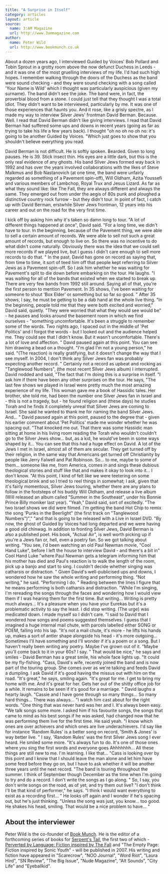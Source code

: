 ```yaml
---
title: "A Surprise in Itself"
category: articles
layout: article
source: 
  name: 3:AM Magazine
  url: http://www.3ammagazine.com
author:
  name: Peter Wild
  url: http://www.bookmunch.co.uk
---
```


About a dozen years ago, I interviewed Guided by Voices' Bob Pollard and Tobin Sprout in a grotty room above the now defunct Duchess in Leeds  -  and it was one of the most gruelling interviews of my life. I'd had such high hopes. I remember walking through the doors of the Duchess as the band were sound checking  -  and they were sound checking with a song called 'Your Name is Wild' which I thought was particularly auspicious (given my surname). The band didn't see the joke. The band were, in fact, the proverbial blood from a stone. I could just tell that they thought I was a total idiot. They didn't want to be interviewed, particularly by me. It was one of those experiences that haunts you. And it rose, like a grisly spectre, as I made my way to interview Silver Jews' frontman David Berman. Because. Well. I read that David Berman didn't like giving interviews. I read that David Berman had suffered some ups and downs in recent years (going as far as trying to take his life a few years back). I thought "oh no oh no oh no: it's going to be another Guided by Voices. "Which just goes to show that you shouldn't believe everything you read.

David Berman is not difficult. He is softly spoken. Bearded. Given to long pauses. He is 39. Stick insect thin. His eyes are a little dark, but this is the only real evidence of any ghosts. His band Silver Jews formed way back in 1992 and has over the years involved collaborations with the likes of Steve Malkmus and Bob Nastanovich (at one time, the band were unfairly regarded as something of a Pavement spin-off), Will Oldham, Azita Youssefi and various members of Lambchop, Royal Trux and Jesus Lizard. As far as what they sound like: like The Fall, they are always different and always the same. They emerged out from under the aegis of 80s punk and ploughed a distinctive country rock furrow  -  but they didn't tour. In point of fact, I catch up with David Berman, erstwhile Silver Jews frontman, 12 years into his career and out on the road for the very first time.

I kick off by asking him why it's taken so damn long to tour. "A lot of different things happened at once", David said. "For a long time, we didn't have to tour. In the beginning, because of the Pavement thing, we were able to sell a certain amount of records. We were able to sell not such a great amount of records, but enough to live on. So there was no incentive to do what didn't come naturally. Obviously there was the idea that we could sell more records if we played live, but I guess I didn't care enough to sell more records to do that. " In the past, David has gone on record as saying that, from time to time, it sort of teed him off that people kept referring to Silver Jews as a Pavement spin-off. So I ask him whether he was waiting for Pavement's split to die down before embarking on the tour. He laughs. "I was waiting for all of the bands that existed when we started to break up. There are very few bands from 1992 still around. Saying all of that, you're the first person to mention Pavement. In 35 shows, I've been waiting for someone to shout 'Box Elder' or something but so far so good. " After 35 shows, I say, he must be getting to be a dab hand at the whole live thing. "In the beginning, people told me that they were both excited and worried," David said, quietly. "They were worried that what they would see would be"  -  he pauses and looks around the basement room in which we find ourselves  -  "something uncomfortable. It's been a struggle to remember some of the words. Two nights ago, I spaced out in the middle of 'Pet Politics' and I forgot the words  -  but I looked out and the audience helped me. They could see that I didn't know. But it wasn't uncomfortable. There's a lot of love and affection. " David paused again at this point. You can see him drawing a bead on a thought. "I'm glad I'm not a young person," he said. "(The reaction) is really gratifying, but it doesn't change the way that I see myself. In 2004, I don't think any Silver Jews fan was probably expecting another record. " Certainly not a record as upbeat and rocking as "Tanglewood Numbers", (the most recent Silver Jews album) I interrupted. David nodded and said, "The fact that I'm doing this is a surprise in itself. "I ask him if there have been any other surprises on the tour. He says, "The last few shows we played in Israel were pretty much the most amazing experience of my life. This woman gave me a book of Hassidic tales. Her brother, she told me, had been the number one Silver Jews fan in Israel and  -  this is not a tragedy, but  -  he found religion and (these days) he studies Torah and he finds it completely unreal that Silver Jews are coming to Israel. She said he wanted to thank me for naming the band Silver Jews. And... " David paused again at this point, paused to the degree that  -  given his earlier comment about 'Pet Politics' made me wonder whether he was spacing out. "That knocked me out. That there was some Hassidic man sitting at home in his living room reading the Torah who wouldn't couldn't go to the Silver Jews show... but, as a kid, he would've been in some ways shaped by it... You can see that this had a huge effect on David. A lot of the Jews I met in Israel, almost all of them are secular. They get turned off by their religion, in the same way that Americans get turned off Christianity by people like Jerry Falwell and Pat Robinson. So... to me, maybe to some of them... someone like me, from America, comes in and sings these dubious theological stories and stuff like that and makes it okay to look into it... I don't know. "At this point, I kind of felt like we were teetering on some theological brink and so I tried to reel things in somewhat; I ask, given that it's fairly momentous, Silver Jews touring, whether there are any plans to follow in the footsteps of his buddy Will Oldham, and release a live album (Will released an album called "Summer in the Southeast", under his Bonnie Prince Billy moniker last year). "Yeah," David said, sort of excitedly. "The two Israel shows we did were filmed. I'm getting the band Hot Chip to remix the song 'Punks in the Beerlight" (the first track on "Tanglewood Numbers")"," "and that is going to be released with a Live in Israel DVD. "By now, the ghost of Guided by Voices had long departed and we were having a good old chinwag. In addition to fronting Silver Jews, David Berman is also a published poet. His book, "Actual Air", is well worth picking up if you're a Jews fan or, hell, even a poetry fan. So we got talking about writing. "You see, I'd been watching an old Paul Newman movie, "Cool Hand Luke", before I left the house to interview David  -  and there's a bit in" Cool Hand Luke "where Paul Newman gets a telegram informing him that his mother has died and Paul's reaction is to walk the length of the room, pick up a banjo and start to sing. I couldn't decide whether singing was catharsis or distraction. " Given David's well-publicised ups and downs, I wondered how he saw the whole writing and performing thing. "Not writing," he said. "Performing I do. " Reading between the lines I figure that he means performing is both catharsis and distraction. "While I'm singing, I'm rereading the songs through the faces and wondering how I would view them if I was hearing them for the first time. But writing... Writing is pretty much always... It's a pleasure when you have your Eurekas but it's a problematic activity to say the least. I did stop writing. (The urge) was medicated down. I made myself so I didn't care. "I said to David that I wondered how songs and poems suggested themselves. I guess that I imagined a huge internal mail chute, with parcels labelled either SONG or POEM, falling into his lap. "It's not a mail chute, it's more  -  he lifts his hands up, makes a sort of antler shape alongside his head  -  it's more outgoing... Sometimes I'll have something and I'll wonder if it's a poem or a song. But I haven't really been writing any poetry. Maybe I've grown out of it. "Maybe you'll come back to it in your 60s? I say. " That would be nice," he says and smiles  -  David Berman has a great smile, his whole face lights up. "It could be my fly-fishing. "Cass, David's wife, recently joined the band and is now part of the touring group. She comes over as we're talking and feeds David a dumpling. I ask David if it's good having the missus out with him on the road. "It's great," he says, smiling again. "It's great for me. I get to bring my home with me. And it's great for her. Gets her out of the shitty office job for a while. It remains to be seen if it's good for a marriage. " David laughs a hearty laugh. "Cassie and I have gone through so many things... So many hard things... There was always... "I watch him cast about for the right words. "One thing that was never hard was her and I. It's always been easy. "We talk songs some more. I asked him if his favourite songs, the songs that came to mind as his best songs if he was asked, had changed now that he was performing them live for the first time. He said yeah. "I know which ones are over achievers and which ones are live underachievers. I'd say like for instance 'Random Rules' is a better song on record, 'Smith & Jones' is way better live. " I say, 'Random Rules' was the first Silver Jews song I ever heard. He smiled some more. "It's always fun to do. It's one of those ones where you sing the first words and everyone goes Ahhhhhhh... All these things are still new to me. I'm learning. I like that... "Cass is looking over by this point and I know that I should leave the man alone and let him have some feed before they go on, but I have to ask whether it will be another three years until the next record. "The band is touring throughout the summer. I think of September though December as the time when I'm going to try and do a record. I don't write the songs as I go along. " So, I say, you don't write songs on the road, as of yet, and try them out live? "I don't think I'll be that kind of performer," he says. "I think I would want everything to exist as a recording first... " He looks off again and I wonder if he's spacing out, but he's just thinking. "Unless the song was just, you know... too good. He shakes his head, smiling. That would be a nice problem to have... "

## About the interviewer

Peter Wild is the co-founder of [Book Munch](http://www.bookmunch.co.uk). He is the editor of a forthcoming series of books for [Serpent's Tail](http://www.serpentstail.com), the first two of which - [Perverted by Language: Fiction inspired by The Fall](http://www.amazon.co.uk/gp/product/1852429291/202-3777046-7908628?vglance&n266239) and "The Empty Page: Fiction inspired by Sonic Youth"  -  will be published in 2007. His writing and fiction have appeared in "Scarecrow", "NOO Journal", "Word Riot", "Laura Hird", "SN Review", "The Big Issue", "Nude Magazine", "Alt Sounds", "City Life" and "Eyeballkid".